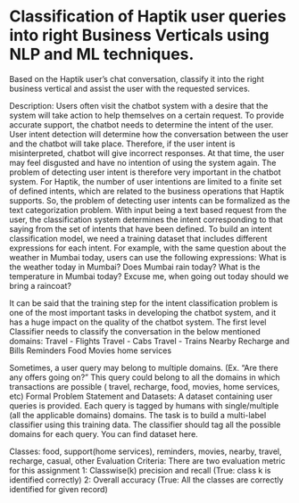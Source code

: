 # Classification of Haptik user queries into right Business Verticals using NLP and ML techniques.
Based on the Haptik user’s chat conversation, classify it into the right business vertical and assist the user with the requested services.

Description:
Users often visit the chatbot system with a desire that the system will take action to help themselves on a certain request. To provide accurate support, the chatbot needs to determine the intent of the user. User intent detection will determine how the conversation between the user and the chatbot will take place. Therefore, if the user intent is misinterpreted, chatbot will give incorrect responses. At that time, the user may feel disgusted and have no intention of using the system again. The problem of detecting user intent is therefore very important in the chatbot system.
For Haptik, the number of user intentions are limited to a finite set of defined intents, which are related to the business operations that Haptik supports. So, the problem of detecting user intents can be formalized as the text categorization problem. With input being a text based request from the user, the classification system determines the intent corresponding to that saying from the set of intents that have been defined.
To build an intent classification model, we need a training dataset that includes different expressions for each intent. For example, with the same question about the weather in Mumbai today, users can use the following expressions:
What is the weather today in Mumbai?
Does Mumbai rain today?
What is the temperature in Mumbai today?
Excuse me, when going out today should we bring a raincoat?

It can be said that the training step for the intent classification problem is one of the most important tasks in developing the chatbot system, and it has a huge impact on the quality of the chatbot system. 
The first level Classifier needs to classify the conversation in the below mentioned domains:
Travel - Flights
Travel - Cabs
Travel - Trains
Nearby
Recharge and Bills
Reminders
Food
Movies
home services

Sometimes, a user query may belong to multiple domains. (Ex. “Are there any offers going on?” This query could belong to all the domains in which transactions are possible ( travel, recharge, food, movies, home services, etc)
Formal Problem Statement and Datasets: 
A dataset containing user queries is provided. Each query is tagged by humans with single/multiple (all the applicable domains) domains. The task is to build a multi-label classifier using this training data. The classifier should tag all the possible domains for each query. You can find dataset here.

Classes: food, support(home services), reminders, movies, nearby, travel, recharge, casual, other
Evaluation Criteria: 
There are two evaluation metric for this assignment
1: Classwise(k) precision and recall (True: class k is identified correctly)
2: Overall accuracy (True: All the classes are correctly identified for given record)


